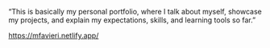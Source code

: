“This is basically my personal portfolio, where I talk about myself, showcase my projects, and explain my expectations, skills, and learning tools so far.”

<a>https://mfavieri.netlify.app/<a>
